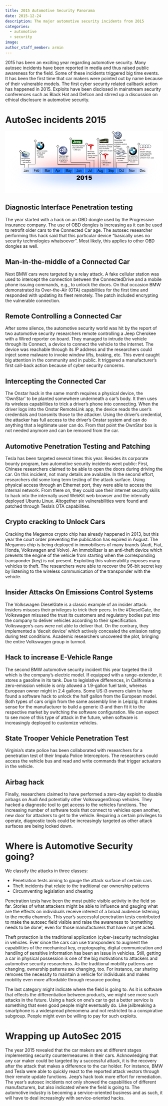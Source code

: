 ```yaml
---
title: 2015 Automotive Security Panorama
date: 2015-12-24
description: The major automotive security incidents from 2015
categories: 
  - automotive 
  - security
image:
author_staff_member: armin
---
```


2015 has been an exciting year regarding automotive security. Many autosec incidents have been reported in media and thus raised public awareness for the field. Some of these incidents triggered big time events. It has been the first time that car makers were pointed out by name because of their vulnerable models. The first cyber security related callback action has happened in 2015. Exploits have been disclosed in mainstream security conferences such as Black Hat and Defcon and stirred up a discussion on ethical disclosure in automotive security.



# AutoSec incidents 2015

![Checkmate](/images/2015_autosec_events.png)

## Diagnostic Interface Penetration testing

The year started with a hack on an OBD dongle used by the Progressive insurance company. The use of OBD dongles is increasing as it can be used to retrofit older cars to the Connected Car age. The autosec researcher performing this hack said that this particular device “basically uses no security technologies whatsoever”. Most likely, this applies to other OBD dongles as well.

## Man-in-the-middle of a Connected Car

Next BMW cars were targeted by a  relay attack. A fake cellular station was used to intercept the connection between the ConnectedDrive and a mobile phone issuing commands, e.g., to unlock the doors. On that occasion BMW demonstrated its Over-the-Air (OTA) capabilities for the first time and responded with updating its fleet remotely. The patch included encrypting the vulnerable connection.

## Remote Controlling a Connected Car

After some silence, the automotive security world was hit by the report of two automotive security researchers remote controlling a Jeep Cherokee with a Wired reporter on board. They managed to intrude the vehicle through its Connect, a device to connect the vehicle to the internet. The device was reachable through its IP address and the researchers could inject some malware to invoke window lifts, braking, etc. This event caught big attention in the community and in public. It triggered a manufacturer’s first call-back action because of cyber security concerns.

## Intercepting the Connected Car

The Onstar hack in the same month requires a physical device, the ‘OwnStar’ to be planted somewhere underneath a car’s body. It then uses its wireless capabilities to trick a driver’s phone into connecting. When the driver logs into the Onstar RemoteLink app, the device reads the user’s credentials and transmits those to the attacker. Using the driver’s credential, the attacker has full access to the driver’s Onstar system and can do anything that a legitimate user can do. From that point the OwnStar box is not needed anymore and can be removed from the car.

## Automotive Penetration Testing and Patching

Tesla has been targeted several times this year. Besides its corporate bounty program, two automotive security incidents went public: First, Chinese researchers claimed to be able to open the doors during driving the car. On this incident, not many details are available. In the second effort, researchers did some long term testing of the attack surface. Using physical access through an Ethernet port, they were able to access the internal network. From there on, they could use their internet security skills to hack into the internally used WebKit web browser and the internally deployed Ubuntu Linux. Altogether six vulnerabilities were found and patched through Tesla’s OTA capabilities.

## Crypto cracking to Unlock Cars

Cracking the Megamos crypto chip has already happened in 2013, but this year the court order preventing the publication has expired in August. The Megamos chip is being deployed in immobilisers of many brands (Audi, Fiat, Honda, Volkswagen and Volvo). An immobilizer is an anti-theft device which prevents the engine of the vehicle from starting when the corresponding transponder (key) is not present. Exploiting this vulnerability exposes many vehicles to theft. The researchers were able to recover the 96-bit secret key by listening to the wireless communication of the transponder with the vehicle.

## Insider Attacks On Emissions Control Systems

The Volkswagen DieselGate is a classic example of an insider attack: Insiders misuses their privileges to trick their peers. In the #DieselGate, the Volkswagen misused the trust its customers and regulatory bodies put into the company to deliver vehicles according to their specification. Volkswagen’s cars were not able to deliver that. On the contrary, they implemented a ‘deceit device’ which actively concealed the emission rating during test conditions. Academic researchers uncovered the plot, bringing the entire Volkswagen group in turmoil.

## Hack to increase E-Vehicle Range

The second BMW automotive security incident this year targeted the i3 which is the company’s electric model. If equipped with a range-extender, it stores a gasoline in its tank. Due to legislative differences, in California a zero-emission vehicle is only allowed a 1.9-gallon fuel tank, whereas European owner might in 2.4 gallons. Some US i3 owners claim to have found a software hack to unlock the half gallon from the European model. Both types of cars origin from the same assembly line in Leipzig. It makes sense for the manufacturer to build a generic i3 and then fit it to the respective market by switching the software configuration. We can expect to see more of this type of attack in the future, when software is increasingly deployed to customize vehicles.

## State Trooper Vehicle Penetration Test

Virginia’s state police has been collaborated with researchers for a penetration test of their Impala Police Interceptors. The researchers could access the vehicle bus and read and write commands that trigger actuators in the vehicle.

## Airbag hack

Finally, researchers claimed to have performed a zero-day exploit to disable airbags on Audi And potentially other VolkswagenGroup vehicles. They hacked a diagnostic tool to get access to the vehicles functions. The increasing number of software tools that connect to vehicles open another, new door for attackers to get to the vehicle. Requiring a certain privileges to operate, diagnostic tools could be increasingly targeted as other attack surfaces are being locked down.

 

# Where is Automotive Security going?

We classify the attacks in three classes:

* Penetration tests aiming to gauge the attack surface of certain cars
* Theft incidents that relate to the traditional car ownership patterns
* Circumventing legislation and cheating

Penetration tests have been the most public visible activity in the field so far. Stories of what attackers might be able to influence and gauging what are the effects on individuals receive interest of a broad audience listening to the media channels. This year’s successful penetration tests contributed to make the autosec field visible and raise the awareness to 'something needs to be done', even for those manufacturers that have not yet acted.

Theft protection is the traditional application (cyber-)security technologies in vehicles. Ever since the cars can use transponders to augment the capabilities of the mechanical key, cryptography, digital communication and handling of sensitive information has been an issue in vehicles. Still, getting a car in physical possession is one of the big motivations to attackers and automotive security researchers. As the traditional mobility patterns are changing, ownership patterns are changing, too. For instance, car sharing removes the necessity to maintain a vehicle for individuals and makes mobility even more affordable through resource pooling.

The last category might indicate where the field is going to. As it is software that effects the differentiation between products, we might see more such attacks in the future. Using a hack on one’s car to get a better service is something that even good people might eventually do. Like jailbreaking a smartphone is a widespread phenomena and not restricted to a conspirative subgroup. People might even be willing to pay for such exploits.

# Wrapping up AutoSec 2015

The year 2015 revealed that the car makers are at different stages implementing security countermeasures in their cars. Acknowledging that any car maker could be targeted by a successful attack, it is the recovery after the attack that makes a difference to the car holder. For instance, BMW and Tesla were able to quickly react to the reported attack vectors through their remote update functions. Jeep’s hack took more effort for remediation. The year’s autosec incidents not only showed the capabilities of different manufacturers, but also indicated where the field is going to. The automotive industry is becoming a service-oriented business and as such, it will have to deal increasingly with service-oriented hacks.